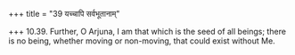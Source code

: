 +++
title = "39 यच्चापि सर्वभूतानाम्"

+++
10.39. Further, O Arjuna, I am that which is the seed of all beings;
there is no being, whether moving or non-moving, that could exist
without Me.
